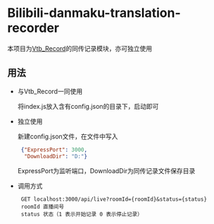 Bilibili-danmaku-translation-recorder
=====

本项目为[Vtb_Record](https://github.com/fzxiao233/Vtb_Record)的同传记录模块，亦可独立使用

用法
-------

- 与Vtb_Record一同使用
    
    将index.js放入含有config.json的目录下，启动即可
    
- 独立使用

    新建config.json文件，在文件中写入
    
    ```json
     {"ExpressPort": 3000,
      "DownloadDir": "D:"}
    ```
    ExpressPort为监听端口，DownloadDir为同传记录文件保存目录
    
 - 调用方式
    
        GET localhost:3000/api/live?roomId={roomId}&status={status}
        roomId 直播间号
        status 状态（1 表示开始记录 0 表示停止记录）
